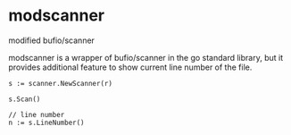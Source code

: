 # modscanner
modified bufio/scanner

modscanner is a wrapper of bufio/scanner in the go standard library, but it provides additional feature to show current line number of the file.

```
s := scanner.NewScanner(r)

s.Scan()

// line number 
n := s.LineNumber()
```